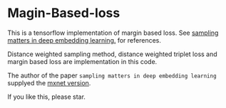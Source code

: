 # Magin-Based-loss
This is a tensorflow implementation of margin based loss.
See [sampling matters in deep embedding learning.](https://arxiv.org/abs/1706.07567) for references.

Distance weighted sampling method, distance weighted triplet loss and margin based loss are implementation in this code.

The author of the paper `sampling matters in deep embedding learning` supplyed the 
[mxnet version](https://github.com/chaoyuaw/incubator-mxnet/tree/master/example/gluon/embedding_learning).

If you like this, please star.
